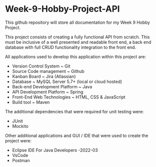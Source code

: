 # Week-9-Hobby-Project-API
This github repository will store all documentation for my Week 9 Hobby Project.

This project consists of creating a fully functional API from scratch. This must be inclusive of a well presented and readable front end, a back end database with full CRUD functionality integration to the front end.

All applications used to develop this application within this project are:
- Version Control System ~ Git
- Source Code management ~ Github
- Kanban Board ~ Jira (Atlassian)
- Database ~ MySQL Server 5.7+ (local or cloud hosted)
- Back-end Development Platform ~ Java
- API Development Platform ~ Spring
- Front-End Web Technologies ~ HTML, CSS & JavaScript
- Build tool ~ Maven

The additional dependencies that were required for unit testing were:
- JUnit
- Mockito

Other additional applications and GUI / IDE that were used to create the project were:

- Eclipse IDE For Java Developers -2022-03
- VsCode
- Postman

